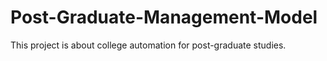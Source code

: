 # Post-Graduate-Management-Model

This project is about college automation for post-graduate studies.
